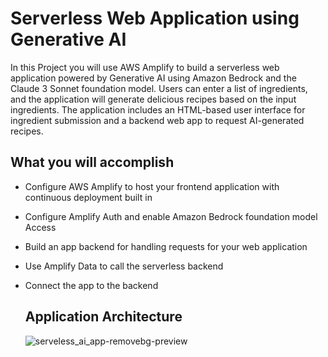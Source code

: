 # Serverless Web Application using Generative AI
In this Project you will use AWS Amplify to build a serverless web application powered by Generative AI using Amazon Bedrock and the Claude 3 Sonnet foundation model. Users can enter a list of ingredients, and the application will generate delicious recipes based on the input ingredients. The application includes an HTML-based user interface for ingredient submission and a backend web app to request AI-generated recipes.

## What you will accomplish
- Configure AWS Amplify to host your frontend application with continuous deployment built in
- Configure Amplify Auth and enable Amazon Bedrock foundation model Access
- Build an app backend for handling requests for your web application
- Use Amplify Data to call the serverless backend
- Connect the app to the backend

  ## Application Architecture
  ![serveless_ai_app-removebg-preview](https://github.com/user-attachments/assets/da4cdc2c-81fd-4519-b286-db547ad59f14)

